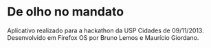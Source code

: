 De olho no mandato
===============

Aplicativo realizado para a hackathon da USP Cidades de 09/11/2013.
Desenvolvido em Firefox OS por Bruno Lemos e Maurício Giordano.